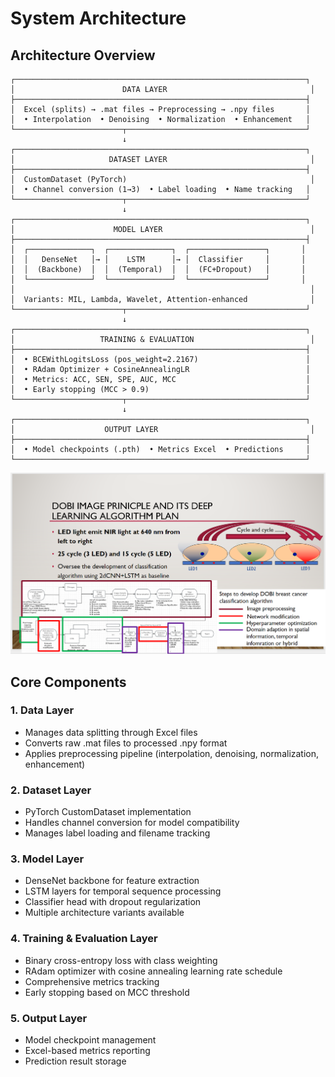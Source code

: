 # System Architecture

## Architecture Overview

```
┌─────────────────────────────────────────────────────────────────┐
│                        DATA LAYER                                │
├─────────────────────────────────────────────────────────────────┤
│  Excel (splits) → .mat files → Preprocessing → .npy files       │
│  • Interpolation  • Denoising  • Normalization  • Enhancement   │
└────────────────────────┬────────────────────────────────────────┘
                         ↓
┌─────────────────────────────────────────────────────────────────┐
│                     DATASET LAYER                                │
├─────────────────────────────────────────────────────────────────┤
│  CustomDataset (PyTorch)                                         │
│  • Channel conversion (1→3)  • Label loading  • Name tracking   │
└────────────────────────┬────────────────────────────────────────┘
                         ↓
┌─────────────────────────────────────────────────────────────────┐
│                      MODEL LAYER                                 │
├─────────────────────────────────────────────────────────────────┤
│  ┌──────────────┐  ┌──────────────┐  ┌─────────────────┐       │
│  │   DenseNet   │→ │    LSTM      │→ │  Classifier     │       │
│  │  (Backbone)  │  │  (Temporal)  │  │  (FC+Dropout)   │       │
│  └──────────────┘  └──────────────┘  └─────────────────┘       │
│                                                                  │
│  Variants: MIL, Lambda, Wavelet, Attention-enhanced              │
└────────────────────────┬────────────────────────────────────────┘
                         ↓
┌─────────────────────────────────────────────────────────────────┐
│                   TRAINING & EVALUATION                          │
├─────────────────────────────────────────────────────────────────┤
│  • BCEWithLogitsLoss (pos_weight=2.2167)                        │
│  • RAdam Optimizer + CosineAnnealingLR                          │
│  • Metrics: ACC, SEN, SPE, AUC, MCC                             │
│  • Early stopping (MCC > 0.9)                                   │
└────────────────────────┬────────────────────────────────────────┘
                         ↓
┌─────────────────────────────────────────────────────────────────┐
│                    OUTPUT LAYER                                  │
├─────────────────────────────────────────────────────────────────┤
│  • Model checkpoints (.pth)  • Metrics Excel  • Predictions     │
└─────────────────────────────────────────────────────────────────┘
```
![Alt text](https://github.com/AlexJerryPolyU/DOBI-breast-cancer-classification-project/blob/main/refined_docs/DOBI%20image%20classification%20algorithm%20design%20in%20one%20page.png)

## Core Components

### 1. Data Layer
- Manages data splitting through Excel files
- Converts raw .mat files to processed .npy format
- Applies preprocessing pipeline (interpolation, denoising, normalization, enhancement)

### 2. Dataset Layer
- PyTorch CustomDataset implementation
- Handles channel conversion for model compatibility
- Manages label loading and filename tracking

### 3. Model Layer
- DenseNet backbone for feature extraction
- LSTM layers for temporal sequence processing
- Classifier head with dropout regularization
- Multiple architecture variants available

### 4. Training & Evaluation Layer
- Binary cross-entropy loss with class weighting
- RAdam optimizer with cosine annealing learning rate schedule
- Comprehensive metrics tracking
- Early stopping based on MCC threshold

### 5. Output Layer
- Model checkpoint management
- Excel-based metrics reporting
- Prediction result storage

